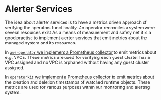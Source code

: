# Alerter Services

The idea about alerter services is to have a metrics driven approach of
verifying the operators functionality. An operator reconciles a system were
several resources exist As a means of measurement and safety net it is a good
practise to implement alerter services that emit metrics about the managed
system and its resources.

In [`aws-operator` we implement a Prometheus collector](https://github.com/giantswarm/aws-operator/blob/845afd245b0ace5cc6b37a1bd4f5da6c7e1d12d6/service/collector/collector.go)
to emit metrics about e.g. VPCs. These metrics are used for verifying each guest
cluster has a VPC assigned and no VPC is orphaned without having any guest
cluster assigned.

In [`operatorkit` we implement a Prometheus collector](https://github.com/giantswarm/operatorkit/blob/929bed01204f9a210f4589b4f3282e7f8028cce0/informer/collector.go)
to emit metrics about the creation and deletion timestamps of watched runtime
objects. These metrics are used for various purposes within our monitoring and
alerting system.
